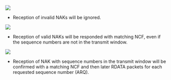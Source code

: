 <img src='http://miru.hk/wiki/NAK_-_ignore.png' />

  * Reception of invalid NAKs will be ignored.


<img src='http://miru.hk/wiki/NAK_-_confirm.png' />

  * Reception of valid NAKs will be responded with matching NCF, even if the sequence numbers are not in the transmit window.


<img src='http://miru.hk/wiki/NAK_-_repair.png' />

  * Reception of NAK with sequence numbers in the transmit window will be confirmed with a matching NCF and then later RDATA packets for each requested sequence number (ARQ).
